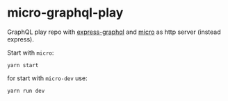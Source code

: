 # micro-graphql-play
GraphQL play repo with [express-graphql](https://github.com/graphql/express-graphql) and [micro](https://github.com/zeit/micro) 
as http server (instead express).

Start with ```micro```:
```
yarn start
```

for start with ```micro-dev``` use:
```
yarn run dev
```
